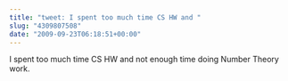 ```yaml
---
title: "tweet: I spent too much time CS HW and "
slug: "4309807508"
date: "2009-09-23T06:18:51+00:00"
---
```

I spent too much time CS HW and not enough time doing Number Theory work.